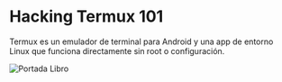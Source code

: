 # Hacking Termux 101

Termux es un emulador de terminal para Android y una app de entorno Linux que funciona directamente sin root o configuración.

![Portada Libro](https://github.com/StringManolo/hackingTermux101/raw/master/imagenes/portada.png)

